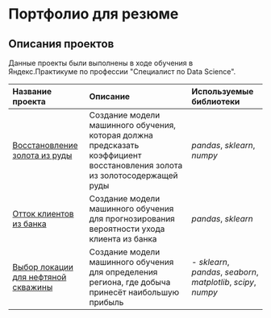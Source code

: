 # Портфолио для резюме



## Описания проектов 

Данные проекты были выполнены в ходе обучения в Яндекс.Практикуме по профессии "Специалист по Data Science".

| Название проекта | Описание | Используемые библиотеки | 
| :---------------------- | :---------------------- | :---------------------- |
| [Восстановление золота из руды](recovery_of_gold_from_ore) | Создание модели машинного обучения, которая должна предсказать коэффициент восстановления золота из золотосодержащей руды | *pandas*, *sklearn*, *numpy* |
| [Отток клиентов из банка](analysis_of_the_outflow_of_customers_from_the_bank) | Создание модели машинного обучения для прогнозирования вероятности ухода клиента из банка | *pandas*, *sklearn* |
| [Выбор локации для нефтяной скважины](choosing_location_for_oil_well) | Создание модели машинного обучения для определения региона, где добыча принесёт наибольшую прибыль | - *sklearn*, *pandas*, *seaborn*, *matplotlib*, *scipy*, *numpy* |
